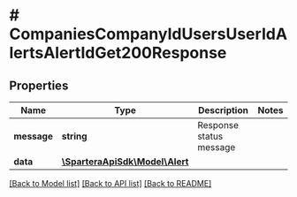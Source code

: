 # # CompaniesCompanyIdUsersUserIdAlertsAlertIdGet200Response

## Properties

Name | Type | Description | Notes
------------ | ------------- | ------------- | -------------
**message** | **string** | Response status message |
**data** | [**\SparteraApiSdk\Model\Alert**](Alert.md) |  |

[[Back to Model list]](../../README.md#models) [[Back to API list]](../../README.md#endpoints) [[Back to README]](../../README.md)
